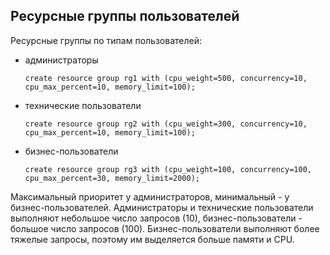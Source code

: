 ## Ресурсные группы пользователей ##   
Ресурсные группы по типам пользователей:   
* администраторы   
  ```
  create resource group rg1 with (cpu_weight=500, concurrency=10, cpu_max_percent=10, memory_limit=100);
  ```  
* технические пользователи   
  ```
  create resource group rg2 with (cpu_weight=300, concurrency=10, cpu_max_percent=10, memory_limit=100);
  ```
* бизнес-пользователи   
  ```
  create resource group rg3 with (cpu_weight=100, concurrency=100, cpu_max_percent=30, memory_limit=2000);
  ```
Максимальный приоритет у администраторов, минимальный - у бизнес-пользователей.
Администраторы и технические пользователи выполняют небольшое число запросов (10), бизнес-пользователи - большое число запросов (100).
Бизнес-пользователи выполняют более тяжелые запросы, поэтому им выделяется больше памяти и CPU.
